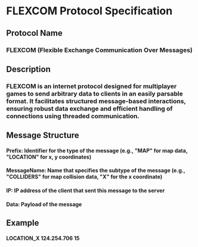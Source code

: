 # FLEXCOM Protocol Specification

## Protocol Name
### FLEXCOM (Flexible Exchange Communication Over Messages)

## Description
### FLEXCOM is an internet protocol designed for multiplayer games to send arbitrary data to clients in an easily parsable format. It facilitates structured message-based interactions, ensuring robust data exchange and efficient handling of connections using threaded communication.

## Message Structure
#### Prefix: Identifier for the type of the message (e.g., "MAP" for map data, "LOCATION" for x, y coordinates)
#### MessageName: Name that specifies the subtype of the message (e.g., "COLLIDERS" for map collision data, "X" for the x coordinate)
#### IP: IP address of the client that sent this message to the server
#### Data: Payload of the message

## Example
#### LOCATION_X 124.254.706 15

